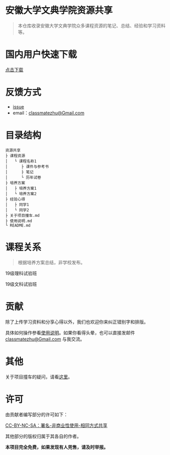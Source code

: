 # 安徽大学文典学院资源共享

> 本仓库收录安徽大学文典学院众多课程资源的笔记、总结、经验和学习资料等。

# 国内用户快速下载

[点击下载](./下载链接列表.md)

# 反馈方式

- [issue](https://github.com/USTC-Resource/USTC-Course/issues/new)
- email：classmatezhu@Gmail.com

# 目录结构

```
资源共享
├ 课程资源
│   └ 课程名称1
│      ├ 课件与参考书
│      ├ 笔记
│      └ 历年试卷
├ 培养方案
│   ├ 培养方案1
│   └ 培养方案2
├ 经验心得
│   ├ 同学1
│   └ 同学2
├ 关于项目撞车.md
├ 使用说明.md
└ README.md
```

# 课程关系

> 根据培养方案总结，非学校发布。

19级理科试验班

19级文科试验班

# 贡献

除了上传学习资料和分享心得以外，我们也欢迎你来纠正错别字和排版。

具体如何操作参看[使用说明](./使用说明.md)。如果你看得头晕，也可以直接发邮件 classmatezhu@Gmail.com 与我交流。

# 其他

关于项目撞车的疑问，请看[这里](关于项目撞车.md)。

# 许可

由贡献者编写部分的许可如下：

[CC-BY-NC-SA：署名-非商业性使用-相同方式共享](https://creativecommons.org/licenses/by-nc-sa/4.0/deed.zh)

其他部分的版权归属于其各自的作者。

**本项目完全免费，如果发现有人兜售，请及时举报。**
